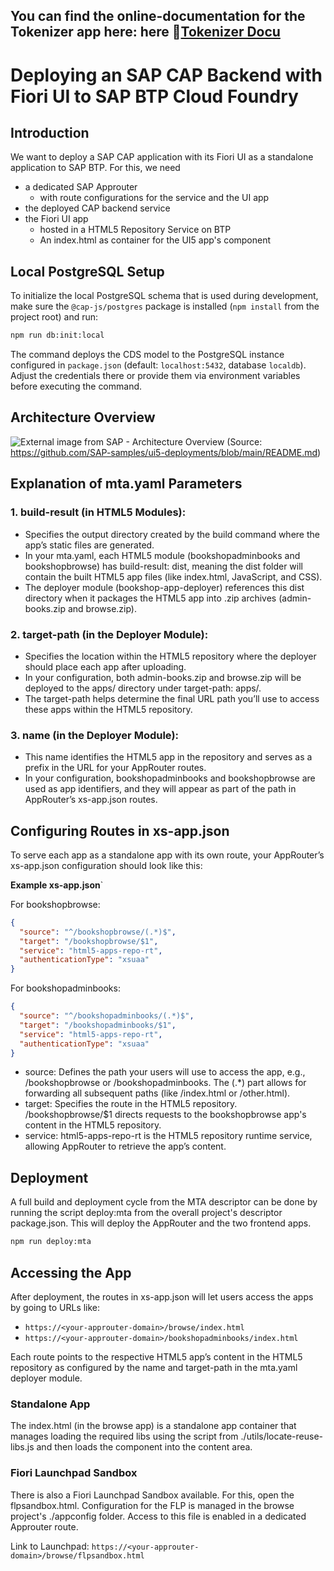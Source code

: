 ## You can find the online-documentation for the Tokenizer app here: here 📖[Tokenizer Docu](https://soapeople-denniskiefer.github.io/pneuhage-tokenizer/)



# Deploying an SAP CAP Backend with Fiori UI to SAP BTP Cloud Foundry

## Introduction
We want to deploy a SAP CAP application with its Fiori UI as a standalone application to SAP BTP.
For this, we need
- a dedicated SAP Approuter
    - with route configurations for the service and the UI app
- the deployed CAP backend service
- the Fiori UI app
    - hosted in a HTML5 Repository Service on BTP
    - An index.html as container for the UI5 app's component

## Local PostgreSQL Setup

To initialize the local PostgreSQL schema that is used during development, make sure the `@cap-js/postgres` package is installed (`npm install` from the project root) and run:

```bash
npm run db:init:local
```

The command deploys the CDS model to the PostgreSQL instance configured in `package.json` (default: `localhost:5432`, database `localdb`). Adjust the credentials there or provide them via environment variables before executing the command.

## Architecture Overview
![External image from SAP - Architecture Overview](https://user-images.githubusercontent.com/7225881/199363555-10de43ac-80c9-493f-b849-b7675b7c1df3.png)
(Source: https://github.com/SAP-samples/ui5-deployments/blob/main/README.md)

## Explanation of mta.yaml Parameters
### 1. build-result (in HTML5 Modules):

- Specifies the output directory created by the build command where the app’s static files are generated.
- In your mta.yaml, each HTML5 module (bookshopadminbooks and bookshopbrowse) has build-result: dist, meaning the dist folder will contain the built HTML5 app files (like index.html, JavaScript, and CSS).
- The deployer module (bookshop-app-deployer) references this dist directory when it packages the HTML5 app into .zip archives (admin-books.zip and browse.zip).

### 2. target-path (in the Deployer Module):

- Specifies the location within the HTML5 repository where the deployer should place each app after uploading.
- In your configuration, both admin-books.zip and browse.zip will be deployed to the apps/ directory under target-path: apps/.
- The target-path helps determine the final URL path you’ll use to access these apps within the HTML5 repository.

### 3. name (in the Deployer Module):

- This name identifies the HTML5 app in the repository and serves as a prefix in the URL for your AppRouter routes.
- In your configuration, bookshopadminbooks and bookshopbrowse are used as app identifiers, and they will appear as part of the path in AppRouter’s xs-app.json routes.

## Configuring Routes in xs-app.json
To serve each app as a standalone app with its own route, your AppRouter’s xs-app.json configuration should look like this:

**Example xs-app.json**`

For bookshopbrowse:

```json
{
  "source": "^/bookshopbrowse/(.*)$",
  "target": "/bookshopbrowse/$1",
  "service": "html5-apps-repo-rt",
  "authenticationType": "xsuaa"
}
```
For bookshopadminbooks:

```json
{
  "source": "^/bookshopadminbooks/(.*)$",
  "target": "/bookshopadminbooks/$1",
  "service": "html5-apps-repo-rt",
  "authenticationType": "xsuaa"
}
```

- source: Defines the path your users will use to access the app, e.g., /bookshopbrowse or /bookshopadminbooks. The (.*) part allows for forwarding all subsequent paths (like /index.html or /other.html).
- target: Specifies the route in the HTML5 repository. /bookshopbrowse/$1 directs requests to the bookshopbrowse app's content in the HTML5 repository.
- service: html5-apps-repo-rt is the HTML5 repository runtime service, allowing AppRouter to retrieve the app’s content.

## Deployment
A full build and deployment cycle from the MTA descriptor can be done by running the script deploy:mta from the overall project's descriptor package.json. This will deploy the AppRouter and the two frontend apps.

```bash
npm run deploy:mta
```

## Accessing the App
After deployment, the routes in xs-app.json will let users access the apps by going to URLs like:
- ```https://<your-approuter-domain>/browse/index.html```
- ```https://<your-approuter-domain>/bookshopadminbooks/index.html```

Each route points to the respective HTML5 app’s content in the HTML5 repository as configured by the name and target-path in the mta.yaml deployer module.

### Standalone App
The index.html (in the browse app) is a standalone app container that manages loading the required libs using the script from ./utils/locate-reuse-libs.js and then loads the component into the content area.

### Fiori Launchpad Sandbox
There is also a Fiori Launchpad Sandbox available. For this, open the flpsandbox.html. Configuration for the FLP is managed in the browse project's ./appconfig folder. Access to this file is enabled in a dedicated Approuter route.

Link to Launchpad: ```https://<your-approuter-domain>/browse/flpsandbox.html```
